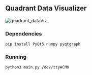 ## Quadrant Data Visualizer

![quadrant_dataViz](https://github.com/InterstitialTech/quadrant-apps/assets/1569715/5e7d340f-9b83-4d93-a3a8-b8b4cfa497ec)

### Dependencies
```
pip install PyQt5 numpy pyqtgraph
```

### Running
```
python3 main.py /dev/ttyACM0
```
